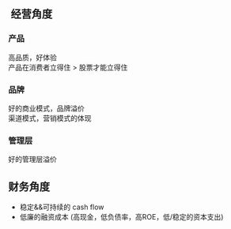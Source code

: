 ##  经营角度
### 产品
高品质，好体验     
产品在消费者立得住 > 股票才能立得住
### 品牌
好的商业模式，品牌溢价    
渠道模式，营销模式的体现   
### 管理层
好的管理层溢价
## 财务角度
+ 稳定&&可持续的 cash flow   
+ 低廉的融资成本 (高现金，低负债率，高ROE，低/稳定的资本支出)
